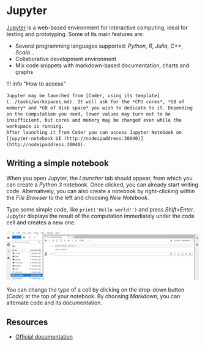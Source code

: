 # Jupyter



[Jupyter](https://jupyter.org/) is a web-based environment for interactive computing, ideal for testing and prototyping. Some of its main features are:

- Several programming languages supported: *Python*, *R*, *Julia*, *C++*, *Scala*...
- Collaborative development environment
- Mix code snippets with markdown-based documentation, charts and graphs

!!! info "How to access"

    Jupyter may be launched from [Coder, using its template](../tasks/workspaces.md). It will ask for the *CPU cores*, *GB of memory* and *GB of disk space* you wish to dedicate to it. Depending on the computation you need, lower values may turn out to be insufficient, but cores and memory may be changed even while the workspace is running.
    After launching it from Coder you can access Jupyter Notebook on [jupyter-notebook UI (http://nodeipaddress:30040)](http://nodeipaddress:30040).

## Writing a simple notebook

When you open Jupyter, the *Launcher* tab should appear, from which you can create a *Python 3* notebook. Once clicked, you can already start writing code.
Alternatively, you can also create a notebook by right-clicking within the *File Browser* to the left and choosing *New Notebook*.

Type some simple code, like `print('Hello world!')` and press *Shift+Enter*. Jupyter displays the result of the computation immediately under the code cell and creates a new one.

![Jupyter image](../images/jupyter.png)

You can change the type of a cell by clicking on the drop-down button (*Code*) at the top of your notebook. By choosing *Markdown*, you can alternate code and its documentation.

## Resources

- [Official documentation](https://jupyterlab.readthedocs.io/en/latest/)